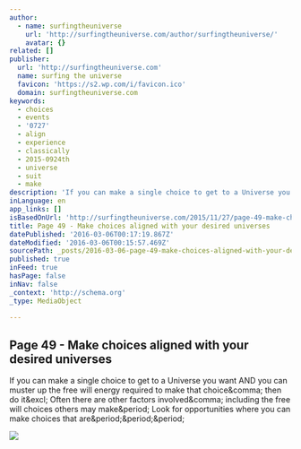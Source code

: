 ```yaml
---
author:
  - name: surfingtheuniverse
    url: 'http://surfingtheuniverse.com/author/surfingtheuniverse/'
    avatar: {}
related: []
publisher:
  url: 'http://surfingtheuniverse.com'
  name: surfing the universe
  favicon: 'https://s2.wp.com/i/favicon.ico'
  domain: surfingtheuniverse.com
keywords:
  - choices
  - events
  - '0727'
  - align
  - experience
  - classically
  - 2015-0924th
  - universe
  - suit
  - make
description: 'If you can make a single choice to get to a Universe you want AND you can muster up the free will energy required to make that choice, then do it! Often there are other factors involved, including the free will choices others may make. Look for opportunities where you can make choices that are...'
inLanguage: en
app_links: []
isBasedOnUrl: 'http://surfingtheuniverse.com/2015/11/27/page-49-make-choices-aligned-with-your-desired-universes/'
title: Page 49 - Make choices aligned with your desired universes
datePublished: '2016-03-06T00:17:19.867Z'
dateModified: '2016-03-06T00:15:57.469Z'
sourcePath: _posts/2016-03-06-page-49-make-choices-aligned-with-your-desired-universes.md
published: true
inFeed: true
hasPage: false
inNav: false
_context: 'http://schema.org'
_type: MediaObject

---
```

<article style=""><h1>Page 49 - Make choices aligned with your desired universes</h1><p>If you can make a single choice to get to a Universe you want AND you can muster up the free will energy required to make that choice&amp;comma; then do it&amp;excl; Often there are other factors involved&amp;comma; including the free will choices others may make&amp;period; Look for opportunities where you can make choices that are&amp;period;&amp;period;&amp;period;</p><img src="https://s0.wp.com/i/blank.jpg" /></article>